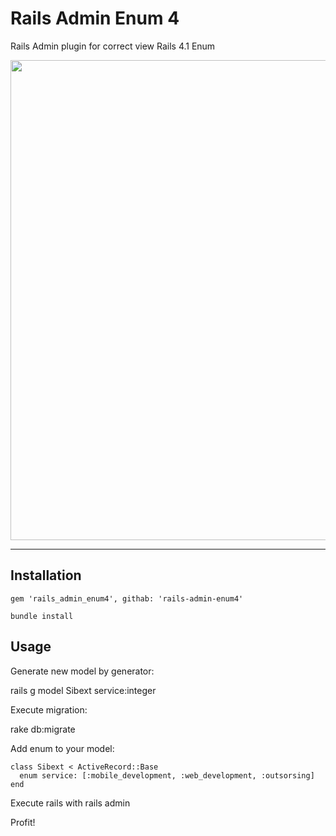Rails Admin Enum 4
=====================

Rails Admin plugin for correct view Rails 4.1 Enum

<img style="position: relative; width: 768px; margin: 0;" src="http://www.sibext.com/products/rails-admin-enum4.png"/>

---

Installation
------------

    gem 'rails_admin_enum4', githab: 'rails-admin-enum4'

    bundle install


Usage
-----

Generate new model by generator:

  rails g model Sibext service:integer

Execute migration:

  rake db:migrate

Add enum to your model:

    class Sibext < ActiveRecord::Base
      enum service: [:mobile_development, :web_development, :outsorsing]
    end

Execute rails with rails admin

Profit!

